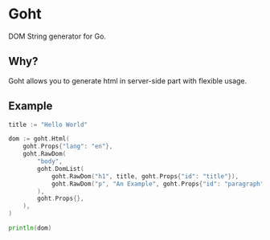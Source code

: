 <!--
 Copyright (c) 2022 Bi Anlatsana
 
 This software is released under the MIT License.
 https://opensource.org/licenses/MIT
-->

# Goht
DOM String generator for Go.

## Why?
Goht allows you to generate html in server-side part with flexible usage.
## Example
```go
title := "Hello World"

dom := goht.Html(
    goht.Props{"lang": "en"},
    goht.RawDom(
        "body",
        goht.DomList(
            goht.RawDom("h1", title, goht.Props{"id": "title"}),
            goht.RawDom("p", "An Example", goht.Props{"id": "paragraph"}),
        ),
        goht.Props{},
    ),
)

println(dom)
```